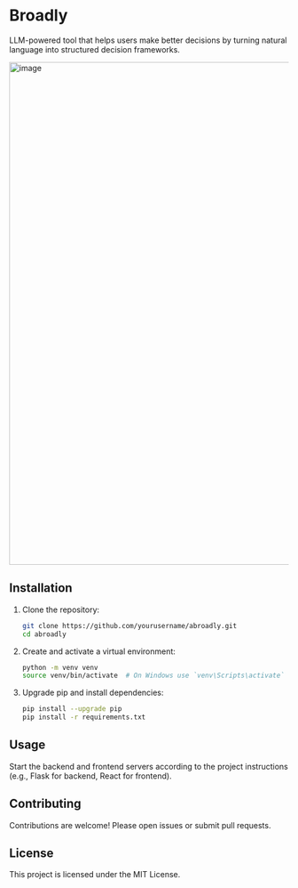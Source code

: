 # Broadly

LLM-powered tool that helps users make better decisions by turning natural language into structured decision frameworks.

<img width="859" height="904" alt="image" src="https://github.com/user-attachments/assets/08644416-060c-47f6-b63e-6d49ad9ffc42" />



## Installation

1. Clone the repository:

   ```bash
   git clone https://github.com/yourusername/abroadly.git
   cd abroadly
   ```

2. Create and activate a virtual environment:

   ```bash
   python -m venv venv
   source venv/bin/activate  # On Windows use `venv\Scripts\activate`
   ```

3. Upgrade pip and install dependencies:

   ```bash
   pip install --upgrade pip
   pip install -r requirements.txt
   ```

## Usage

Start the backend and frontend servers according to the project instructions (e.g., Flask for backend, React for frontend).

## Contributing

Contributions are welcome! Please open issues or submit pull requests.

## License

This project is licensed under the MIT License.
